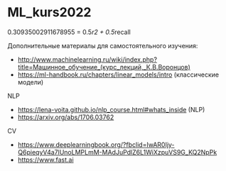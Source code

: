 # ML_kurs2022

0.30935002911678955 = 0.5*r2 + 0.5*recall

Дополнительные материалы для самостоятельного изучения:

- http://www.machinelearning.ru/wiki/index.php?title=Машинное_обучение_(курс_лекций,_К.В.Воронцов)
- https://ml-handbook.ru/chapters/linear_models/intro (классические модели)

NLP
- https://lena-voita.github.io/nlp_course.html#whats_inside (NLP)
- https://arxiv.org/abs/1706.03762

CV
- https://www.deeplearningbook.org/?fbclid=IwAR0Ijy-Q6pieqyV4a7lUnoLMPLmM-MAdJuPdlZ6L1WiXzpuVS9G_KQ2NpPk
- https://www.fast.ai
